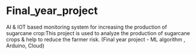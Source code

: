 # Final_year_project
AI &amp; IOT based monitoring system for increasing the production of sugarcane crop:This project is used to analyze the production of sugarcane crops &amp; help to reduce the farmer risk. (Final year project - ML algorithm , Arduino, Cloud)
